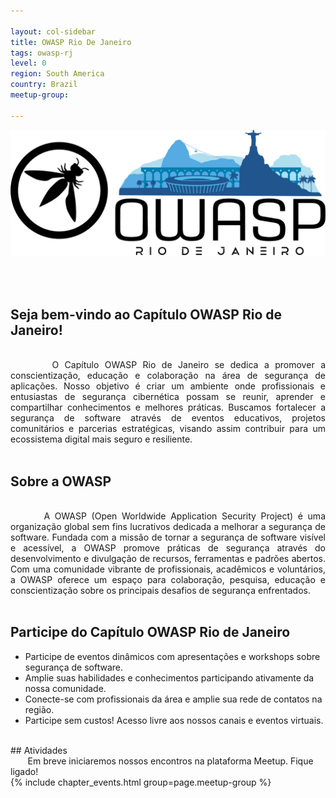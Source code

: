 ```yaml
---

layout: col-sidebar
title: OWASP Rio De Janeiro
tags: owasp-rj
level: 0
region: South America
country: Brazil 
meetup-group: 

---
```


![enter image description here](/assets/images/OWASP-RJ_Banner.png)

<br>
<br>

## Seja bem-vindo ao Capítulo OWASP Rio de Janeiro!

<br>
<div style="text-align: justify">
&nbsp;&nbsp;&nbsp;&nbsp;&nbsp;&nbsp; O Capítulo OWASP Rio de Janeiro se dedica a promover a conscientização, educação e colaboração na área de segurança de aplicações. Nosso objetivo é criar um ambiente onde profissionais e entusiastas de segurança cibernética possam se reunir, aprender e compartilhar conhecimentos e melhores práticas. Buscamos fortalecer a segurança de software através de eventos educativos, projetos comunitários e parcerias estratégicas, visando assim contribuir para um ecossistema digital mais seguro e resiliente.
</div>
<br>

## Sobre a OWASP

<br>
<div style="text-align: justify">
&nbsp;&nbsp;&nbsp;&nbsp;&nbsp;&nbsp; A OWASP (Open Worldwide Application Security Project) é uma organização global sem fins lucrativos dedicada a melhorar a segurança de software. Fundada com a missão de tornar a segurança de software visível e acessível, a OWASP promove práticas de segurança através do desenvolvimento e divulgação de recursos, ferramentas e padrões abertos. Com uma comunidade vibrante de profissionais, acadêmicos e voluntários, a OWASP oferece um espaço para colaboração, pesquisa, educação e conscientização sobre os principais desafios de segurança enfrentados.
</div>
<br>

## Participe do Capítulo OWASP Rio de Janeiro

- Participe de eventos dinâmicos com apresentações e workshops sobre segurança de software.
- Amplie suas habilidades e conhecimentos participando ativamente da nossa comunidade.
- Conecte-se com profissionais da área e amplie sua rede de contatos na região.
- Participe sem custos! Acesso livre aos nossos canais e eventos virtuais.

<br>
## Atividades
<br>
&nbsp;&nbsp;&nbsp;&nbsp;&nbsp;&nbsp; Em breve iniciaremos nossos encontros na plataforma Meetup. Fique ligado!
<br>
{% include chapter_events.html group=page.meetup-group %}

